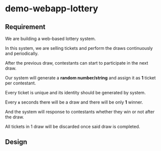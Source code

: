 # demo-webapp-lottery

## Requirement

We are building a web-based lottery system.

In this system, we are selling tickets and perform the draws continuously and periodically.

After the previous draw, contestants can start to participate in the next draw.

Our system will generate a **random number/string** and assign it as **1** ticket per contestant.

Every ticket is unique and its identity should be generated by system.

Every **`x`** seconds there will be a draw and there will be only **1** winner.

And the system will response to contestants whether they win or not after the draw.

All tickets in 1 draw will be discarded once said draw is completed.

## Design
